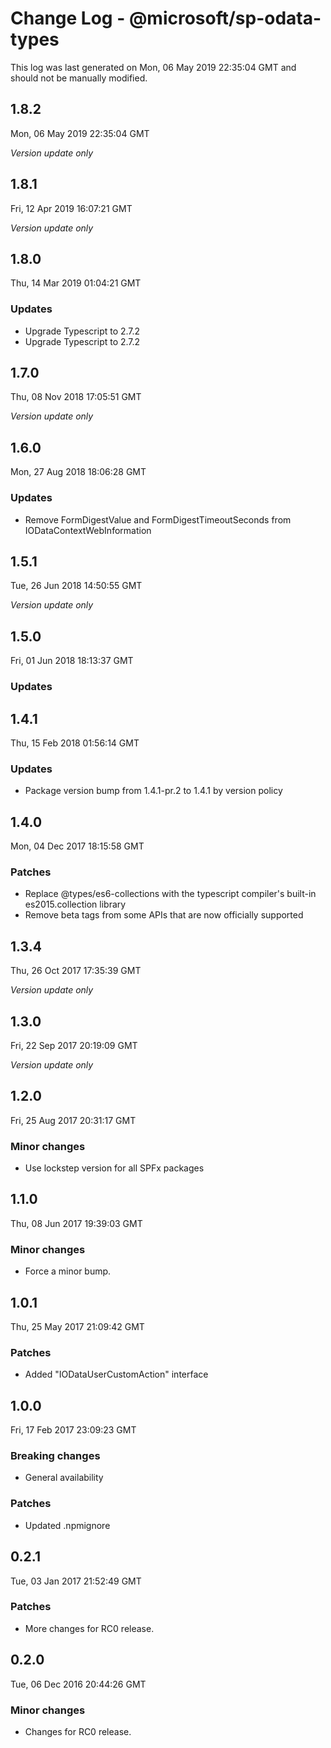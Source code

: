 # Change Log - @microsoft/sp-odata-types

This log was last generated on Mon, 06 May 2019 22:35:04 GMT and should not be manually modified.

## 1.8.2
Mon, 06 May 2019 22:35:04 GMT

*Version update only*

## 1.8.1
Fri, 12 Apr 2019 16:07:21 GMT

*Version update only*

## 1.8.0
Thu, 14 Mar 2019 01:04:21 GMT

### Updates

- Upgrade Typescript to 2.7.2
- Upgrade Typescript to 2.7.2

## 1.7.0
Thu, 08 Nov 2018 17:05:51 GMT

*Version update only*

## 1.6.0
Mon, 27 Aug 2018 18:06:28 GMT

### Updates

- Remove FormDigestValue and FormDigestTimeoutSeconds from IODataContextWebInformation

## 1.5.1
Tue, 26 Jun 2018 14:50:55 GMT

*Version update only*

## 1.5.0
Fri, 01 Jun 2018 18:13:37 GMT

### Updates


## 1.4.1
Thu, 15 Feb 2018 01:56:14 GMT

### Updates

- Package version bump from 1.4.1-pr.2 to 1.4.1 by version policy

## 1.4.0
Mon, 04 Dec 2017 18:15:58 GMT

### Patches

- Replace @types/es6-collections with the typescript compiler's built-in es2015.collection library
- Remove beta tags from some APIs that are now officially supported

## 1.3.4
Thu, 26 Oct 2017 17:35:39 GMT

*Version update only*

## 1.3.0
Fri, 22 Sep 2017 20:19:09 GMT

*Version update only*

## 1.2.0
Fri, 25 Aug 2017 20:31:17 GMT

### Minor changes

- Use lockstep version for all SPFx packages

## 1.1.0
Thu, 08 Jun 2017 19:39:03 GMT

### Minor changes

- Force a minor bump.

## 1.0.1
Thu, 25 May 2017 21:09:42 GMT

### Patches

- Added "IODataUserCustomAction" interface

## 1.0.0
Fri, 17 Feb 2017 23:09:23 GMT

### Breaking changes

- General availability

### Patches

- Updated .npmignore

## 0.2.1
Tue, 03 Jan 2017 21:52:49 GMT

### Patches

- More changes for RC0 release.

## 0.2.0
Tue, 06 Dec 2016 20:44:26 GMT

### Minor changes

- Changes for RC0 release.


